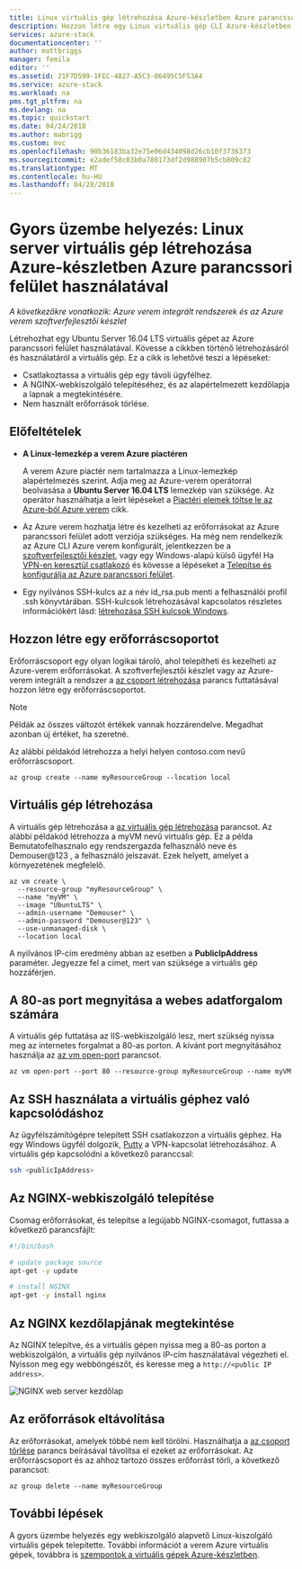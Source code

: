```yaml
---
title: Linux virtuális gép létrehozása Azure-készletben Azure parancssori felület használatával |} Microsoft Docs
description: Hozzon létre egy Linux virtuális gép CLI Azure-készletben.
services: azure-stack
documentationcenter: ''
author: mattbriggs
manager: femila
editor: ''
ms.assetid: 21F7D599-1FEC-4827-A5C3-06495C5F53A4
ms.service: azure-stack
ms.workload: na
pms.tgt_pltfrm: na
ms.devlang: na
ms.topic: quickstart
ms.date: 04/24/2018
ms.author: mabrigg
ms.custom: mvc
ms.openlocfilehash: 90b36183ba32e75e06d434098d26cb10f3736373
ms.sourcegitcommit: e2adef58c03b0a780173df2d988907b5cb809c82
ms.translationtype: MT
ms.contentlocale: hu-HU
ms.lasthandoff: 04/28/2018
---
```

# <a name="quickstart-create-a-linux-server-virtual-machine-by-using-azure-cli-in-azure-stack"></a>Gyors üzembe helyezés: Linux server virtuális gép létrehozása Azure-készletben Azure parancssori felület használatával

*A következőkre vonatkozik: Azure verem integrált rendszerek és az Azure verem szoftverfejlesztői készlet*

Létrehozhat egy Ubuntu Server 16.04 LTS virtuális gépet az Azure parancssori felület használatával. Kövesse a cikkben történő létrehozásáról és használatáról a virtuális gép. Ez a cikk is lehetővé teszi a lépéseket:

* Csatlakoztassa a virtuális gép egy távoli ügyfélhez.
* A NGINX-webkiszolgáló telepítéséhez, és az alapértelmezett kezdőlapja a lapnak a megtekintésére.
* Nem használt erőforrások törlése.

## <a name="prerequisites"></a>Előfeltételek

* **A Linux-lemezkép a verem Azure piactéren**

   A verem Azure piactér nem tartalmazza a Linux-lemezkép alapértelmezés szerint. Adja meg az Azure-verem operátorral beolvasása a **Ubuntu Server 16.04 LTS** lemezkép van szüksége. Az operátor használhatja a leírt lépéseket a [Piactéri elemek töltse le az Azure-ból Azure verem](../azure-stack-download-azure-marketplace-item.md) cikk.

* Az Azure verem hozhatja létre és kezelheti az erőforrásokat az Azure parancssori felület adott verziója szükséges. Ha még nem rendelkezik az Azure CLI Azure verem konfigurált, jelentkezzen be a [szoftverfejlesztői készlet](azure-stack-connect-azure-stack.md#connect-to-azure-stack-with-remote-desktop), vagy egy Windows-alapú külső ügyfél Ha [VPN-en keresztül csatlakozó](azure-stack-connect-azure-stack.md#connect-to-azure-stack-with-vpn) és kövesse a lépéseket a [ Telepítse és konfigurálja az Azure parancssori felület](azure-stack-version-profiles-azurecli2.md).

* Egy nyilvános SSH-kulcs az a név id_rsa.pub menti a felhasználói profil .ssh könyvtárában. SSH-kulcsok létrehozásával kapcsolatos részletes információkért lásd: [létrehozása SSH kulcsok Windows](../../virtual-machines/linux/ssh-from-windows.md).

## <a name="create-a-resource-group"></a>Hozzon létre egy erőforráscsoportot

Erőforráscsoport egy olyan logikai tároló, ahol telepítheti és kezelheti az Azure-verem erőforrásokat. A szoftverfejlesztői készlet vagy az Azure-verem integrált a rendszer a [az csoport létrehozása](/cli/azure/group#az_group_create) parancs futtatásával hozzon létre egy erőforráscsoportot.

>[!NOTE]
 Példák az összes változót értékek vannak hozzárendelve. Megadhat azonban új értéket, ha szeretné.

Az alábbi példakód létrehozza a helyi helyen contoso.com nevű erőforráscsoport.

```cli
az group create --name myResourceGroup --location local
```

## <a name="create-a-virtual-machine"></a>Virtuális gép létrehozása

A virtuális gép létrehozása a [az virtuális gép létrehozása](/cli/azure/vm#az_vm_create) parancsot. Az alábbi példakód létrehozza a myVM nevű virtuális gép. Ez a példa Bemutatofelhasznalo egy rendszergazda felhasználó neve és Demouser@123 , a felhasználó jelszavát. Ezek helyett, amelyet a környezetének megfelelő.

```cli
az vm create \
  --resource-group "myResourceGroup" \
  --name "myVM" \
  --image "UbuntuLTS" \
  --admin-username "Demouser" \
  --admin-password "Demouser@123" \
  --use-unmanaged-disk \
  --location local
```

A nyilvános IP-cím eredmény abban az esetben a **PublicIpAddress** paraméter. Jegyezze fel a címet, mert van szüksége a virtuális gép hozzáférjen.

## <a name="open-port-80-for-web-traffic"></a>A 80-as port megnyitása a webes adatforgalom számára

A virtuális gép futtatása az IIS-webkiszolgáló lesz, mert szükség nyissa meg az internetes forgalmat a 80-as porton. A kívánt port megnyitásához használja az [az vm open-port](/cli/azure/vm#open-port) parancsot.

```cli
az vm open-port --port 80 --resource-group myResourceGroup --name myVM
```

## <a name="use-ssh-to-connect-to-the-virtual-machine"></a>Az SSH használata a virtuális géphez való kapcsolódáshoz

Az ügyfélszámítógépre telepített SSH csatlakozzon a virtuális géphez. Ha egy Windows ügyfél dolgozik, [Putty](http://www.putty.org/) a VPN-kapcsolat létrehozásához. A virtuális gép kapcsolódni a következő paranccsal:

```bash
ssh <publicIpAddress>
```

## <a name="install-the-nginx-web-server"></a>Az NGINX-webkiszolgáló telepítése

Csomag erőforrásokat, és telepítse a legújabb NGINX-csomagot, futtassa a következő parancsfájlt:

```bash
#!/bin/bash

# update package source
apt-get -y update

# install NGINX
apt-get -y install nginx
```

## <a name="view-the-nginx-welcome-page"></a>Az NGINX kezdőlapjának megtekintése

Az NGINX telepítve, és a virtuális gépen nyissa meg a 80-as porton a webkiszolgálón, a virtuális gép nyilvános IP-cím használatával végezheti el. Nyisson meg egy webböngészőt, és keresse meg a ```http://<public IP address>```.

![NGINX web server kezdőlap](./media/azure-stack-quick-create-vm-linux-cli/nginx.png)

## <a name="clean-up-resources"></a>Az erőforrások eltávolítása

Az erőforrásokat, amelyek többé nem kell törölni. Használhatja a [az csoport törlése](/cli/azure/group#az_group_delete) parancs beírásával távolítsa el ezeket az erőforrásokat. Az erőforráscsoport és az ahhoz tartozó összes erőforrást törli, a következő parancsot:

```cli
az group delete --name myResourceGroup
```

## <a name="next-steps"></a>További lépések

A gyors üzembe helyezés egy webkiszolgáló alapvető Linux-kiszolgáló virtuális gépek telepítette. További információt a verem Azure virtuális gépek, továbbra is [szempontok a virtuális gépek Azure-készletben](azure-stack-vm-considerations.md).
